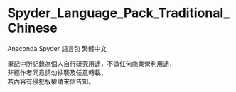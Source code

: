 # Spyder_Language_Pack_Traditional_Chinese

Anaconda Spyder 語言包 繁體中文

筆記中所記錄為個人自行研究用途，不做任何商業營利用途，<br>
非經作者同意請勿抄襲及任意轉載，<br>
若內容有侵犯版權請來信告知。<br>
